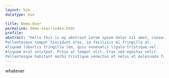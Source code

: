 ```yaml
---
layout: bio
datatype: bio

title: Demo-User
permalink: demo-user/index.html
profile: 
abstract: "Hello this is my abstract Lorem ipsum dolor sit amet, consectetur adipiscing elit. 
Pellentesque tempor tincidunt eros, id facilisis mi fringilla at. 
Aliquam lobortis fringilla leo, quis venenatis ligula tristique vel. 
Aliquam erat volutpat. Proin at tempor elit. Cras sed egestas velit. 
Pellentesque habitant morbi tristique senectus et netus et malesuada fames ac turpis egestas."
---
```



whatever